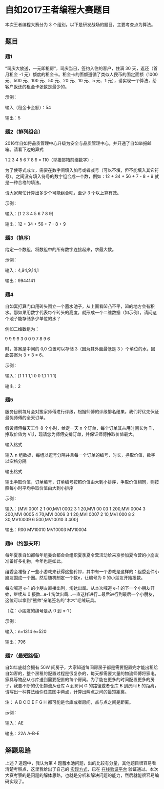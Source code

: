 自如2017王者编程大赛题目
===========

本次王者编程大赛分为 3 个组别，以下是研发战场的题目，主要考查点为算法。

## 题目

### 题1

“司庆大放送，一元即租房”，司庆当日，签约入住的客户，住满 30 天，返还（首月租金 -1 元）额度的租金卡。租金卡的面额遵循了类似人民币的固定面额（1000 元、500 元、100 元、50 元、20 元、10 元、5 元、1 元），请实现一个算法，给客户返还的租金卡张数是最少的。

示例：

输入（租金卡金额）：54

输出：5

### 题2（排列组合）

2016年自如将品质管理中心升级为安全与品质管理中心，并开通了自如举报邮箱。请看下边的算式

1 2 3 4 5 6 7 8 9 = 110（举报邮箱前缀数字）; 

为了使等式成立，需要在数字间填入加号或者减号（可以不填，但不能填入其它符号）。之间没有填入符号的数字组合成一个数，例如：12 + 34 + 56 + 7 - 8 + 9 就是一种合格的填法。

请大家帮忙计算出多少个可能组合吧，至少 3 个以上算有效。

示例：

输入：[1 2 3 4 5 6 7 8 9]

输出：12 + 34 + 56 + 7 - 8 + 9

### 题3（排序）

给定一个数组，将数组中的所有数字连接起来，求最大数。

示例：

输入：4,94,9,14,1

输出：9944141

### 题4

自如寓打算门口用砖头围立一个蓄水池子，从上面看凹凸不平，凹的地方会有积水。那如果用数字代表每个砖头的高度，就形成一个二维数据（如示例），请问这个池子能存储多少单位的水？

例如二维数组为：

9 9 9 9
3 0 0 9
7 8 9 6

时，答案是中间的 0,0 位置可以存储 3（因为其外面最低是 3 ）个单位的水，因此答案为 3 + 3 = 6。

示例：

输入：[1 1 1 1,1 0 0 1,1 1 1 1]

输出：2

### 题5

服务目前每月会对搬家师傅进行评级，根据师傅的评级排名结果，我们将优先保证最优师傅的全天订单。

假设师傅每天工作 8 个小时，给定一天 n 个订单，每个订单其占用时间长为 Ti，挣取价值为 Vi,1，现请您为师傅安排订单，并保证师傅挣取价值最大。

输入格式

输入 n 组数据，每组以逗号分隔并且每一个订单的编号，时长，挣取价值，数字以空格分隔

输出格式

输出争取价值，订单编号，订单编号按照价值由大到小排序，争取价值相同，则按照每小时平均争取价值由大到小排序

示例：

输入：[MVI 0001 2 1 00,MVI 0002 3 1 20,MVI 00 03 1 200,MVI 0004 3 200,MVI 0005 4 70,MVI 0006 3 1 20,MVI 0007 2 10,MVI 000 8 2 30,MV10009 6 500,MV10010 3 400]

输出：R00 MV10010 MV10003 MV10004

### 题6（约瑟夫环）

每年夏季自如都每年组委会都会会组织夏季夏令营活动给来京参加夏令营的小崩友准备好多礼物，今年也是如此。

组委会准备了一些小游戏来获得这些矜钾，其中有一个游戏是这样的：组委会件小崩友围成一个圈。然后随机制定一个数e，让编号为 0 的小朋友开始报数。

每次喊道 e-1 的小朋友直接出列，淘达出局。从本次喊道 e-1 的下一个小朋友开始，继续从 0 报数...e-1 淘汰出局...一直这样进行...最后进行到最后一个小朋友，这位可以拿到"熊帅"亲笔签名的"木木"毛绒玩具。

（注：小朋友的编号是从 0 到 n-1 )

示例：

输入：n=1314 e=520

输出：796

### 题7（最短路径）

自如年底就会拥有 50W 间房子，大家知道每间房房子都是需要配置完才能出租给自如客的，整个房租的配置过程是很复杂的，每天都需要大量的物流师傅将家电，家具等物品从仓库送到需要配置的每个房间。为了能在更多的时间配置更多的房子，我要不断的优化物流从仓库 A 到房间 G 的路径或者仓库 B 到房间 E 的距离，请写出一种算法给你任意图中两点，计算出两点之间的最短距离。

注： A B C D E F G H 都可能是仓库或者房间，点与点之间是距离。

示例：

输入：AE

输出：22A A-B-E

## 解题思路

上述 7 道题中，我认为第 4 题蓄水池问题，出的比较有分量，其他题目很容易看清楚考察点，这里我给出了自己的 [实现方式](https://github.com/fan-haobai/2017-ziroom-king/tree/master/src)，已在 [在线验证平台](http://www.anycodes.cn/zh/) 验证通过。本次大赛考察的是问题的解体思路，也就是分析和解决问题的能力，然后就能很容易编码实现了。